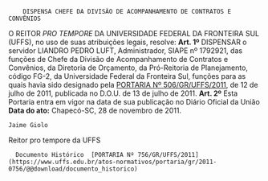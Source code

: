         DISPENSA CHEFE DA DIVISÃO DE ACOMPANHAMENTO DE CONTRATOS E CONVÊNIOS  

 O REITOR *PRO TEMPORE*  DA UNIVERSIDADE FEDERAL DA FRONTEIRA SUL (UFFS), no uso de suas atribuições legais, resolve:   **Art. 1º**  DISPENSAR o servidor LIANDRO PEDRO LUFT, Administrador, SIAPE nº 1792921, das funções de Chefe da Divisão de Acompanhamento de Contratos e Convênios, da Diretoria de Orçamento, da Pró-Reitoria de Planejamento, código FG-2, da Universidade Federal da Fronteira Sul, funções para as quais havia sido designado pela [PORTARIA Nº 506/GR/UFFS/2011](https://www.uffs.edu.br/atos-normativos/portaria/gr/2011-0506), de 12 de julho de 2011, publicada no D.O.U. de 13 de julho de 2011.   **Art. 2º**  Esta Portaria entra em vigor na data de sua publicação no Diário Oficial da União        **Data do ato:** Chapecó-SC, 28 de novembro de 2011.   
 

    Jaime Giolo   
 Reitor pro tempore da UFFS 

      Documento Histórico  [PORTARIA Nº 756/GR/UFFS/2011](https://www.uffs.edu.br/atos-normativos/portaria/gr/2011-0756/@@download/documento_historico)     
      